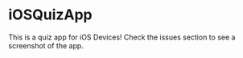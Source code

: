 # iOSQuizApp
This is a quiz app for iOS Devices! Check the issues section to see a screenshot of the app.
